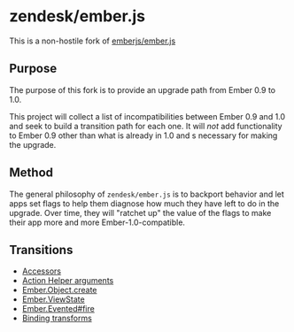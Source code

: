 # zendesk/ember.js

This is a non-hostile fork of
[emberjs/ember.js](https://github.com/emberjs/ember.js)

## Purpose

The purpose of this fork is to provide an upgrade path from Ember 0.9 to 1.0.

This project will collect a list of incompatibilities between Ember 0.9 and
1.0 and seek to build a transition path for each one. It will *not* add
functionality to Ember 0.9 other than what is already in 1.0 and s necessary
for making the upgrade.

## Method

The general philosophy of `zendesk/ember.js` is to backport behavior and let
apps set flags to help them diagnose how much they have left to do in the
upgrade. Over time, they will "ratchet up" the value of the flags to make their
app more and more Ember-1.0-compatible.

## Transitions

 * [Accessors](doc/accessors.md)
 * [Action Helper arguments](doc/action_helper.md)
 * [Ember.Object.create](doc/object_create.md)
 * [Ember.ViewState](doc/view_state.md)
 * [Ember.Evented#fire](doc/evented_fire.md)
 * [Binding transforms](doc/binding_transforms.md)

